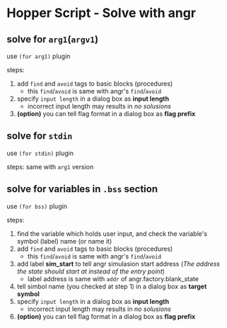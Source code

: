 Hopper Script - Solve with angr
====

solve for `arg1`(`argv1`)
----
use `(for arg1)` plugin

steps:

1. add `find` and `avoid` tags to basic blocks (procedures)
    * this `find`/`avoid` is same with angr's `find`/`avoid`
1. specify `input length` in a dialog box as __input length__
    * incorrect input length may results in _no solusions_
1. __(option)__ you can tell flag format in a dialog box as __flag prefix__


solve for `stdin`
----
use `(for stdin)` plugin

steps: same with `arg1` version


solve for variables in `.bss` section
----
use `(for bss)` plugin

steps:

1. find the variable which holds user input, and check the variable's symbol (label) name (or name it)
1. add `find` and `avoid` tags to basic blocks (procedures)
    * this `find`/`avoid` is same with angr's `find`/`avoid`
1. add label __sim_start__ to tell angr simulasion start address (_The address the state should start at instead of the entry point_)
    * label address is same with `addr` of angr.factory.blank_state
1. tell simbol name (you checked at step 1) in a dialog box as __target symbol__
1. specify `input length` in a dialog box as __input length__
    * incorrect input length may results in _no solusions_
1. __(option)__ you can tell flag format in a dialog box as __flag prefix__